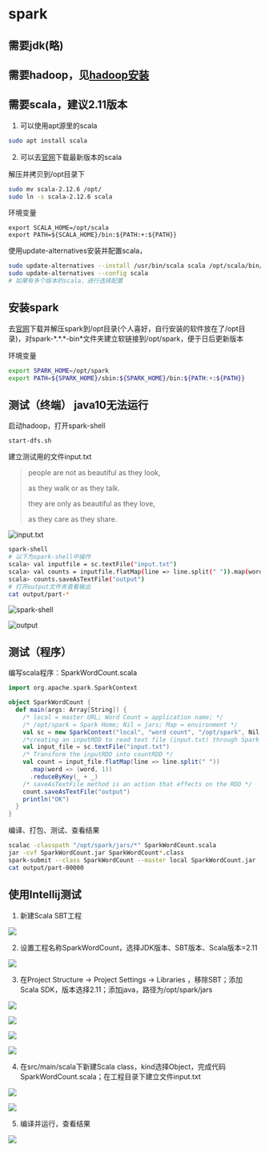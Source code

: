 # spark

## 需要jdk(略)

## 需要hadoop，见[hadoop安装](hadoop.md)

## 需要scala，建议2.11版本

1. 可以使用apt源里的scala

```bash
sudo apt install scala
```

2. 可以去[官网](https://www.scala-lang.org/download/)下载最新版本的scala

解压并拷贝到/opt目录下

```bash
sudo mv scala-2.12.6 /opt/
sudo ln -s scala-2.12.6 scala
```

环境变量
```
export SCALA_HOME=/opt/scala
export PATH=${SCALA_HOME}/bin:${PATH:+:${PATH}}
```

使用update-alternatives安装并配置scala，

```bash
sudo update-alternatives --install /usr/bin/scala scala /opt/scala/bin/scala 100
sudo update-alternatives --config scala
# 如果有多个版本的scala，进行选择配置
```

## 安装spark

去[官网](https://spark.apache.org/downloads.html)下载并解压spark到/opt目录(个人喜好，自行安装的软件放在了/opt目录)，对spark-\*.\*.\*-bin\*文件夹建立软链接到/opt/spark，便于日后更新版本

环境变量
```bash
export SPARK_HOME=/opt/spark
export PATH=${SPARK_HOME}/sbin:${SPARK_HOME}/bin:${PATH:+:${PATH}}
```

## 测试（终端） java10无法运行

启动hadoop，打开spark-shell

```
start-dfs.sh
```

建立测试用的文件input.txt

> people are not as beautiful as they look, 
>
> as they walk or as they talk.
>
> they are only as beautiful  as they love, 
>
> as they care as they share.

![input.txt](image/spark/0.png)
```bash
spark-shell
# 以下为spark-shell中操作
scala> val inputfile = sc.textFile("input.txt")
scala> val counts = inputfile.flatMap(line => line.split(" ")).map(word => (word, 1)).reduceByKey(_+_);
scala> counts.saveAsTextFile("output")
# 打开output文件夹查看输出
cat output/part-*
```

![spark-shell](image/spark/1.png)

![output](image/spark/2.png)

## 测试（程序）

编写scala程序：SparkWordCount.scala
```scala
import org.apache.spark.SparkContext

object SparkWordCount {
  def main(args: Array[String]) {
    /* local = master URL; Word Count = application name; */
    /* /opt/spark = Spark Home; Nil = jars; Map = environment */
    val sc = new SparkContext("local", "word count", "/opt/spark", Nil, Map())
    /*creating an inputRDD to read text file (input.txt) through Spark context*/
    val input_file = sc.textFile("input.txt")
    /* Transform the inputRDD into countRDD */
    val count = input_file.flatMap(line => line.split(" "))
      .map(word => (word, 1))
      .reduceByKey(_ + _)
    /* saveAsTextFile method is an action that effects on the RDD */
    count.saveAsTextFile("output")
    println("OK")
  }
}
```

编译、打包、测试、查看结果
```bash
scalac -classpath "/opt/spark/jars/*" SparkWordCount.scala
jar -cvf SparkWordCount.jar SparkWordCount*.class
spark-submit --class SparkWordCount --master local SparkWordCount.jar
cat output/part-00000
```

## 使用Intellij测试

1. 新建Scala SBT工程

![](image/spark/3.png)

2. 设置工程名称SparkWordCount，选择JDK版本、SBT版本、Scala版本=2.11

![](image/spark/4.png)

3. 在Project Structure -> Project Settings -> Libraries ，移除SBT；添加Scala SDK，版本选择2.11；添加java，路径为/opt/spark/jars

![](image/spark/5.png)

![](image/spark/6.png)

![](image/spark/7.png)

![](image/spark/8.png)

4. 在src/main/scala下新建Scala class，kind选择Object，完成代码SparkWordCount.scala；在工程目录下建立文件input.txt

![](image/spark/9.png)

![](image/spark/10.png)

5. 编译并运行，查看结果

![](image/spark/11.png)
